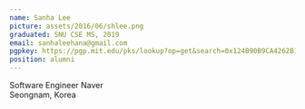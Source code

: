 ```yaml
---
name: Sanha Lee
picture: assets/2016/06/shlee.png
graduated: SNU CSE MS, 2019
email: sanhaleehana@gmail.com
pgpkey: https://pgp.mit.edu/pks/lookup?op=get&search=0x124B90B9CA4262B1
position: alumni
---
```

Software Engineer
Naver  
Seongnam, Korea  
